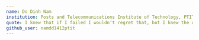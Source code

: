 ```yaml
---
name: Do Dinh Nam
institution: Posts and Telecommunications Institute of Technology, PTIT
quote: I knew that if I failed I wouldn’t regret that, but I knew the one thing I might regret is not ever
github_user: namdd1412ptit
---
```

